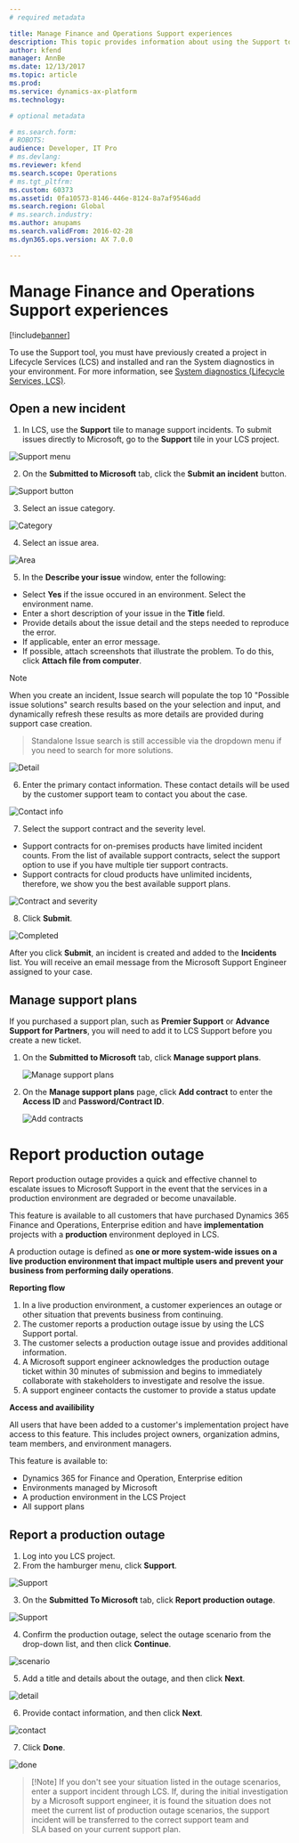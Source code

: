 ```yaml
---
# required metadata

title: Manage Finance and Operations Support experiences
description: This topic provides information about using the Support tool to on Microsoft Dynamics Lifecycle Services to manage support incidents. 
author: kfend
manager: AnnBe
ms.date: 12/13/2017
ms.topic: article
ms.prod: 
ms.service: dynamics-ax-platform
ms.technology: 

# optional metadata

# ms.search.form: 
# ROBOTS: 
audience: Developer, IT Pro
# ms.devlang: 
ms.reviewer: kfend
ms.search.scope: Operations
# ms.tgt_pltfrm: 
ms.custom: 60373
ms.assetid: 0fa10573-8146-446e-8124-8a7af9546add
ms.search.region: Global
# ms.search.industry: 
ms.author: anupams
ms.search.validFrom: 2016-02-28
ms.dyn365.ops.version: AX 7.0.0

---
```


# Manage Finance and Operations Support experiences

[!include[banner](../includes/banner.md)]

To use the Support tool, you must have previously created a project in Lifecycle Services (LCS) and installed and ran the System diagnostics in your environment. For more information, see [System diagnostics (Lifecycle Services, LCS)](ax-2012/system-diagnostics-lcs.md).


## Open a new incident
1.  In LCS, use the **Support** tile to manage support incidents. To submit issues directly to Microsoft, go to the **Support** tile in your LCS project.

![Support menu](media/CPS1.png)

2.  On the **Submitted to Microsoft** tab, click the **Submit an incident** button.

![Support button](media/CPS2.png)

3.  Select an issue category.

![Category](media/CPS5.png)

4.  Select an issue area.

![Area](media/CPS6.png)

5. In the **Describe your issue** window, enter the following:

 - Select **Yes** if the issue occured in an environment. Select the environment name.  
 - Enter a short description of your issue in the **Title** field.
 - Provide details about the issue detail and the steps needed to reproduce the error.
 - If applicable, enter an error message. 
 - If possible, attach screenshots that illustrate the problem. To do this, click **Attach file from computer**.
 
 > [!NOTE]
 > When you create an incident, Issue search will populate the top 10 "Possible issue solutions" search results based on the your selection and input, and dynamically refresh these results as more details are provided during support case creation. 
 
 > Standalone Issue search is still accessible via the dropdown menu if you need to search for more solutions. 
 
 ![Detail](media/CPS7-1.png)
 
6. Enter the primary contact information. These contact details will be used by the customer support team to contact you about the case.

![Contact info](media/CPS8.png)

7. Select the support contract and the severity level. 
  
  - Support contracts for on-premises products have limited incident counts. From the list of available support contracts, select the support option to use if you have multiple tier support contracts.  
  - Support contracts for cloud products have unlimited incidents, therefore, we show you the best available support plans. 

![Contract and severity](media/CPS9.png)

8. Click **Submit**. 

![Completed](media/CPS10.png)

After you click **Submit**, an incident is created and added to the **Incidents** list. You will receive an email message from the Microsoft Support Engineer assigned to your case. 


## Manage support plans
If you purchased a support plan, such as **Premier Support** or **Advance Support for Partners**, you will need to add it to LCS Support before you create a new ticket.    

1. On the **Submitted to Microsoft** tab, click **Manage support plans**. 

   ![Manage support plans](media/SupportManagePlans.png)
   
2. On the **Manage support plans** page, click **Add contract** to enter the **Access ID** and **Password/Contract ID**.

   ![Add contracts](media/SupportAddPlans.png) 
   
   
# Report production outage
Report production outage provides a quick and effective channel to escalate  issues to Microsoft Support in the event that the services in a production environment are degraded or become unavailable.  

This feature is available to all customers that have purchased Dynamics 365 Finance and Operations, Enterprise edition and have **implementation** projects with a **production** environment deployed in LCS.  

A production outage is defined as **one or more system-wide issues on a live production environment that impact multiple users and prevent your business from performing daily operations**. 

**Reporting flow**
1. In a live production environment, a customer experiences an outage or other situation that prevents business from continuing.
2. The customer reports a production outage issue by using the LCS Support portal.
3. The customer selects a production outage issue and provides additional information.
4. A Microsoft support engineer acknowledges the production outage ticket within 30 minutes of submission and begins to immediately collaborate with stakeholders to investigate and resolve the issue.
5. A support engineer contacts the customer to provide a status update

**Access and availibility**

All users that have been added to a customer's implementation project have access to this feature. This includes project owners, organization admins, team members, and environment managers. 

This feature is available to:
- Dynamics 365 for Finance and Operation, Enterprise edition 
- Environments managed by Microsoft 
- A production environment in the LCS Project 
- All support plans

## Report a production outage
1. Log into you LCS project.
2. From the hamburger menu, click **Support**.

![Support](media/outage1.jpg)

3. On the **Submitted To Microsoft** tab, click **Report production outage**.

![Support](media/outage2.jpg)

4. Confirm the production outage, select the outage scenario from the drop-down list, and then click **Continue**.

![scenario](media/outage3.jpg)

5. Add a title and details about the outage, and then click **Next**.

![detail](media/outage4.jpg)

6. Provide contact information, and then click **Next**. 

![contact](media/outage5.jpg)

7. Click **Done**.

![done](media/outage6.jpg)

> [!Note] If you don't see your situation listed in the outage scenarios, enter a support incident through LCS. If, during the initial investigation by a Microsoft support engineer, it is found the situation does not meet the current list of production outage scenarios, the support incident will be transferred to the correct support team and SLA based on your current support plan.


